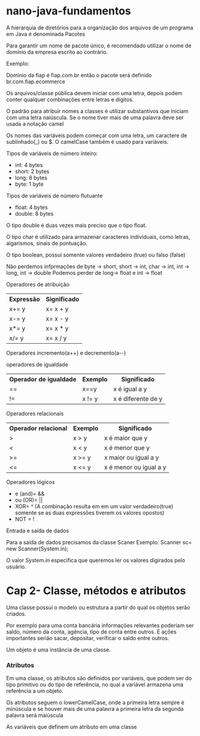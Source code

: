 # nano-java-fundamentos

<p>A hierarquia de diretórios para a organização dos arquivos de um programa em Java é denominada Pacotes </p>
<p>Para garantir um nome de pacote único, é recomendado utilizar o nome de domínio da empresa escrito ao contrário. </p>
Exemplo:
<p>Domínio da fiap é fiap.com.br então o pacote será definido br.com.fiap.ecommerce</p>

<p>Os arquivos/classe pública devem iniciar com uma letra, depois podem conter qualquer combinações entre letras e dígitos.</p>
<p>O padrão para atribuir nomes a classes é utilizar substantivos que iniciam com uma letra naiúscula. Se o nome tiver mais de uma palavra deve ser usada a notação camel</p>

<p>Os nomes das variáveis podem começar com uma letra, um caractere de sublinhado(_) ou $. O camelCase também é usado para variáveis.</p>

<p>Tipos de variáveis de número inteiro:</p>
<ul>
  <li>int: 4 bytes</li>
  <li>short: 2 bytes</li>
  <li>long: 8 bytes</li>
  <li>byte: 1 byte</li>
</ul>

<p>Tipos de variáveis de número flutuante</p>
<ul>
  <li>float: 4 bytes</li>
  <li>double: 8 bytes</li>
</ul>
<p>O tipo double é duas vezes mais preciso que o tipo float.</p>
<p>O tipo char é utilizado para armazenar caracteres individuais, como letras, algarismos, sinais de pontuação.</p>
<p>O tipo boolean, possui somente valores verdadeiro (true) ou falso (false)</p>

Não perdemos infprmações de byte -> short, short -> int, char -> int, int -> long, int -> double
Podemos perder de long-> float e  int -> float

<p>Operadores de atribuição</p>


<table>
  <tr>
    <th>Expressão</th>
    <th>Significado</th>
  </tr>
  <tr>
    <td>x+= y</td>
    <td>x= x + y</td>
  </tr>
  <tr>
    <td>x-= y</td>
    <td>x= x - y</td>
  </tr>
  <tr>
    <td>x*= y</td>
    <td>x= x * y</td>
  </tr>
  <tr>
    <td>x/= y</td>
    <td>x= x / y</td>
  </tr>
</table>


<p>Operadores incremento(a++) e decremento(a--)</p>

<p>operadores de igualdade</p>
<table>
  <tr>
    <th>Operador de igualdade</th>
    <th>Exemplo</th>
    <th>Significado</th>
  </tr>

  <tr>
    <td>==</td>
    <td>x==y</td>
    <td>x é igual a y</td>
  </tr>

  <tr>
    <td>!=</td>
    <td>x != y</td>
    <td> x é diferente de y</td>
  </tr>
  
</table>


<p>Operadores relacionais</p>
<table>
  <tr>
    <th>Operador relacional</th>
    <th>Exemplo</th>
    <th>Significado</th>
  </tr>

  <tr>
    <td>></td>
    <td>x > y</td>
    <td>x é maior que y</td>
  </tr>

  <tr>
    <td><</td>
    <td>x < y</td>
    <td>x é menor que y</td>
  </tr>

  <tr>
    <td>>=</td>
    <td>x >= y</td>
    <td>x maior ou igual a y</td>
  </tr>
  
  <tr>
    <td><=</td>
    <td>x <= y</td>
    <td>x é menor ou igual a y</td>
  </tr>
</table>

<p>Operadores lógicos</p>
<ul>
  <li>e (and)= &&</li>
  <li>ou (OR)= ||</li>
  <li>XOR= ^ (A combinação resulta em em um valor verdadeiro(true) somente se as duas expressões tiverem os valores opostos)</li>
  <li>NOT = !</li>
</ul>


<p>Entrada e saída de dados</p>
Para a saída de dados precisamos da classe Scaner
Exemplo:
Scanner sc= new Scanner(System.in);

O valor System.in especifica que queremos ler os valores digirados pelo usuário.

<h1>Cap 2- Classe, métodos e atributos</h1>
Uma classe possui o modelo ou estrutura a partir do qual os objetos serão criados.

Por exemplo para uma conta bancária informações relevantes poderiam ser saldo, número da conta, agência, tipo de conta entre outros. E ações importantes serião sacar, depositar, verificar o saldo entre outros.

Um objeto é uma instância de uma classe.

<h3>Atributos</h3>
Em uma classe, os atributos são definidos por variáveis, que podem ser do tipo primitivo ou do tipo de referência, no qual a variável armazena uma referência a um objeto.

Os atributos seguem o lowerCamelCase, onde a primeira letra sempre é minúscula e se houver mais de uma palavra a primeira letra da segunda palavra será maiúscula

As variáveis que definem um atributo em uma classe
